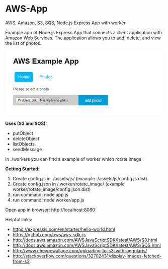 # AWS-App
AWS, Amazon, S3, SQS, Node.js Express App with worker

Example app of Node.js Express App that connects a client application with Amazon Web Services. 
The application allows you to add, delete, and view the list of photos.

![alt tag](https://raw.githubusercontent.com/KrzywdaKrystian/AWS-App/master/screen.png)

**Uses (S3 and SQS):**
- putObject
- deleteObject
- listObjects
- sendMessage

In ./workers you can find a example of worker which rotate image

**Getting Started:**
1. Create config.js in ./assets/js/ (example ./assets/js/config.js.dist)
2. Create config.json in  /.worker/rotate_image/ (example worker/rotate_image/config.json.dist)
3. run command: node app.js 
4. run command: node worker/app.js

Open app in browser: http://localhost:8080

Helpful links:
- https://expressjs.com/en/starter/hello-world.html
- https://github.com/aws/aws-sdk-js
- http://docs.aws.amazon.com/AWSJavaScriptSDK/latest/AWS/S3.html
- http://docs.aws.amazon.com/AWSJavaScriptSDK/latest/AWS/SQS.html
- http://www.cheynewallace.com/uploading-to-s3-with-angularjs/
- http://stackoverflow.com/questions/32702431/display-images-fetched-from-s3
